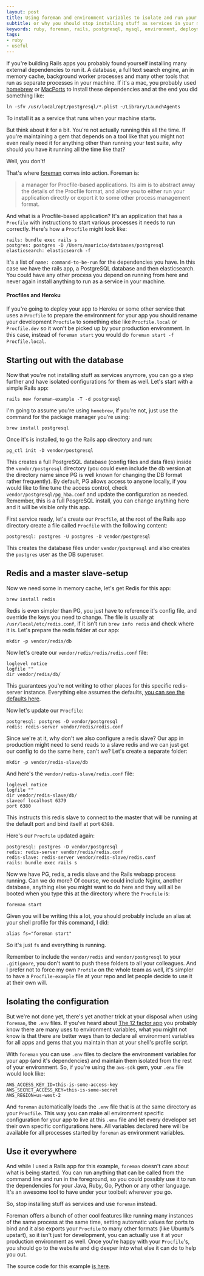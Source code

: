 ```yaml
---
layout: post
title: Using foreman and environment variables to isolate and run your apps in development
subtitle: or why you should stop installing stuff as services in your machine
keywords: ruby, foreman, rails, postgresql, mysql, environment, deployment
tags:
- ruby
- useful
---
```


If you're building Rails apps you probably found yourself installing many external
dependencies to run it. A database, a full text search engine, an in memory
cache, background worker processes and many other tools that run as separate processes
in your machine. If it's a mac, you probably used [homebrew](http://brew.sh/) or
[MacPorts](http://www.macports.org/) to install these dependencies and at the end
you did something like:

    ln -sfv /usr/local/opt/postgresql/*.plist ~/Library/LaunchAgents

To install it as a service that runs when your machine starts.

But think about it for a bit. You're not actually running this all the time.
If you're maintaining a gem that depends on a tool like that you might not even
really need it for anything other than running your test suite, why should you
have it running all the time like that?

Well, you don't!

That's where [foreman](http://ddollar.github.io/foreman/) comes into action. Foreman
is:

> a manager for Procfile-based applications. Its aim is to abstract away the details of the Procfile format, and allow you to either run your application directly or export it to some other process management format.

And what is a Procfile-based application? It's an application that has a `Procfile`
with instructions to start various processes it needs to run correctly. Here's how
a `Procfile` might look like:

    rails: bundle exec rails s
    postgres: postgres -D /Users/mauricio/databases/postgresql
    elasticsearch: elasticsearch -f

It's a list of `name: command-to-be-run` for the dependencies you have. In this
case we have the rails app, a PostgreSQL database and then elasticsearch. You could
have any other process you depend on running from here and never again install
anything to run as a service in your machine.

<div class="bs-callout bs-callout-info">
    <h4>Procfiles and Heroku</h4>
    <p>
    If you're going to deploy your app to Heroku or some other service
    that uses a <code>Procfile</code> to prepare the environment for your app
    you should rename your development <code>Procfile</code> to something else
    like <code>Procfile.local</code> or <code>Procfile.dev</code> so it won't be picked
    up by your production environment. In this case, instead of <code>foreman start</code>
    you would do <code>foreman start -f Procfile.local</code>.
    </p>
</div>

## Starting out with the database

Now that you're not installing stuff as services anymore, you can go a step further
and have isolated configurations for them as well. Let's start with a simple Rails
app:

    rails new foreman-example -T -d postgresql

I'm going to assume you're using `homebrew`, if you're not, just use the command
for the package manager you're using:

    brew install postgresql

Once it's is installed, to go the Rails app directory and run:

    pg_ctl init -D vendor/postgresql

This creates a full PostgreSQL database (config files and data files) inside
the `vendor/postgresql` directory (you could even include the db version at
the directory name since PG is well known for changing the DB format rather
frequently). By default, PG allows access to anyone locally, if you would like
to fine tune the access control, check `vendor/postgresql/pg_hba.conf` and
update the configuration as needed. Remember, this is a full PosgreSQL install,
you can change anything here and it will be visible only this app.

First service ready, let's create our `Procfile`, at the root
of the Rails app directory create a file called `Procfile` with the following
content:

    postgresql: postgres -U postgres -D vendor/postgresql

This creates the database files under `vendor/postgresql` and also creates the `postgres` user as the DB superuser.

## Redis and a master slave-setup

Now we need some in memory cache, let's get Redis for this app:

    brew install redis

Redis is even simpler than PG, you just have to reference it's config file,
and override the keys you need to change. The file is usually at `/usr/local/etc/redis.conf`,
if it isn't run `brew info redis` and check where it is. Let's prepare the
redis folder at our app:

    mkdir -p vendor/redis/db

Now let's create our `vendor/redis/redis/redis.conf` file:

    loglevel notice
    logfile ""
    dir vendor/redis/db/

This guarantees you're not writing to other places for this specific redis-server
instance. Everything else assumes the defaults, [you can see the defaults here](http://download.redis.io/redis-stable/redis.conf).

Now let's update our `Procfile`:

    postgresql: postgres -D vendor/postgresql
    redis: redis-server vendor/redis/redis.conf

Since we're at it, why don't we also configure a redis slave? Our app in production
might need to send reads to a slave redis and we can just get our config to do
the same here, can't we? Let's create a separate folder:

    mkdir -p vendor/redis-slave/db

And here's the `vendor/redis-slave/redis.conf` file:

    loglevel notice
    logfile ""
    dir vendor/redis-slave/db/
    slaveof localhost 6379
    port 6380

This instructs this redis slave to connect to the master that will be running
at the default port and bind itself at port `6380`.

Here's our `Procfile` updated again:

    postgresql: postgres -D vendor/postgresql
    redis: redis-server vendor/redis/redis.conf
    redis-slave: redis-server vendor/redis-slave/redis.conf
    rails: bundle exec rails s

Now we have PG, redis, a redis slave and the Rails webapp process running. Can
we do more? Of course, we could include Nginx, another database, anything else
you might want to do here and they will all be booted when you type this at the
directory where the `Procfile` is:

    foreman start

Given you will be writing this a lot, you should probably include an alias at your
shell profile for this command, I did:

    alias fs="foreman start"

So it's just `fs` and everything is running.

Remember to include the `vendor/redis` and `vendor/postgresql` to your `.gitignore`,
you don't want to push these folders to all your colleagues. And I prefer not
to force my own `Profile` on the whole team as well, it's simpler to have a
`Procfile-example` file at your repo and let people decide to use it at their own
will.

## Isolating the configuration

But we're not done yet, there's yet another trick at your disposal when using
`foreman`, the `.env` files. If you've heard about [The 12 factor app](http://12factor.net/)
you probably know there are many uses to environment variables, what you might not
know is that there are better ways than to declare all environment variables for
all apps and gems that you maintain than at your shell's profile script.

With `foreman` you can use `.env` files to declare the environment variables
for your app (and it's dependencies) and maintain them isolated from the rest
of your environment. So, if you're using the `aws-sdk` gem, your `.env` file
would look like:

    AWS_ACCESS_KEY_ID=this-is-some-access-key
    AWS_SECRET_ACCESS_KEY=this-is-some-secret
    AWS_REGION=us-west-2

And `foreman` automatically loads the `.env` file that is at the same directory
as your `Procfile`. This way you can make all environment specific configuration
for your app to live at this `.env` file and let every developer set their own
specific configurations here. All variables declared here will be available for
all processes started by `foreman` as environment variables.

## Use it everywhere

And while I used a Rails app for this example, `foreman` doesn't care about what
is being started. You can run anything that can be called from the command line
and run in the foreground, so you could possibly use it to run the dependencies
for your Java, Ruby, Go, Python or any other language. It's an awesome tool to
have under your toolbelt wherever you go.

So, stop installing stuff as services and use `foreman` instead.

Foreman offers a bunch of other cool features like running many instances of
the same process at the same time, setting automatic values for ports to bind and
it also exports your `Procfile` to many other formats (like Ubuntu's upstart), so
it isn't just for development, you can actually use it at your production environment
as well. Once you're happy with your `Procfile`'s, you should go to the website
and dig deeper into what else it can do to help you out.

The source code for this example [is here](https://github.com/mauricio/foreman-example).

